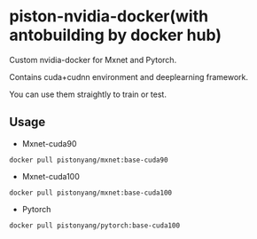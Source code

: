 # piston-nvidia-docker(with antobuilding by docker hub)
Custom nvidia-docker for Mxnet and Pytorch.

Contains cuda+cudnn environment and deeplearning framework.

You can use them straightly to train or test.

## Usage
- Mxnet-cuda90
```shell
docker pull pistonyang/mxnet:base-cuda90
```
- Mxnet-cuda100
```shell
docker pull pistonyang/mxnet:base-cuda100
```
- Pytorch
```shell
docker pull pistonyang/pytorch:base-cuda100
```
